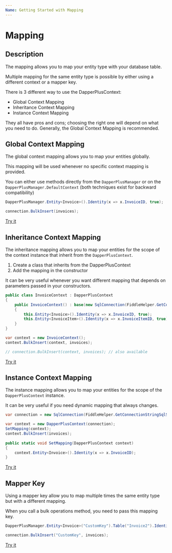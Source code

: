 ```yaml
---
Name: Getting Started with Mapping
---
```


# Mapping

## Description

The mapping allows you to map your entity type with your database table.

Multiple mapping for the same entity type is possible by either using a different context or a mapper key.

There is 3 different way to use the DapperPlusContext:

- Global Context Mapping
- Inheritance Context Mapping
- Instance Context Mapping

They all have pros and cons; choosing the right one will depend on what you need to do. Generally, the Global Context Mapping is recommended.

## Global Context Mapping

The global context mapping allows you to map your entities globally.

This mapping will be used whenever no specific context mapping is provided.

You can either use methods directly from the `DapperPlusManager` or on the `DapperPlusManager.DefaultContext` (both techniques exist for backward compatibility)

```csharp
DapperPlusManager.Entity<Invoice>().Identity(x => x.InvoiceID, true);

connection.BulkInsert(invoices);
```

[Try it](https://dotnetfiddle.net/MljjYW)

## Inheritance Context Mapping

The inheritance mapping allows you to map your entities for the scope of the context instance that inherit from the `DapperPlusContext`.

1.	Create a class that inherits from the DapperPlusContext
2.	Add the mapping in the constructor

It can be very useful whenever you want different mapping that depends on parameters passed in your constructors.

```csharp
public class InvoiceContext : DapperPlusContext
{
	public InvoiceContext() : base(new SqlConnection(FiddleHelper.GetConnectionStringSqlServer()))
	{
		this.Entity<Invoice>().Identity(x => x.InvoiceID, true);
		this.Entity<InvoiceItem>().Identity(x => x.InvoiceItemID, true);
	}
}

var context = new InvoiceContext();
context.BulkInsert(context, invoices);

// connection.BulkInsert(context, invoices); // also available
```

[Try it](https://dotnetfiddle.net/BbBQ2F)

## Instance Context Mapping

The instance mapping allows you to map your entities for the scope of the `DapperPlusContext` instance.

It can be very useful if you need dynamic mapping that always changes.

```csharp
var connection = new SqlConnection(FiddleHelper.GetConnectionStringSqlServer());

var context = new DapperPlusContext(connection);
SetMapping(context);
context.BulkInsert(invoices);
		
public static void SetMapping(DapperPlusContext context)
{
	context.Entity<Invoice>().Identity(x => x.InvoiceID);
}
```

[Try it](https://dotnetfiddle.net/WHSCTW)

## Mapper Key

Using a mapper key allow you to map multiple times the same entity type but with a different mapping.

When you call a bulk operations method, you need to pass this mapping key.

```csharp
DapperPlusManager.Entity<Invoice>("CustomKey").Table("Invoice2").Identity(x => x.InvoiceID, true);

connection.BulkInsert("CustomKey", invoices);
```

[Try it](https://dotnetfiddle.net/TmiG4r)
